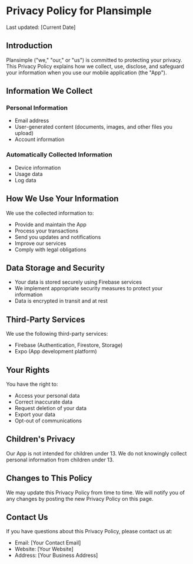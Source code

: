 # Privacy Policy for Plansimple

Last updated: [Current Date]

## Introduction

Plansimple ("we," "our," or "us") is committed to protecting your privacy. This Privacy Policy explains how we collect, use, disclose, and safeguard your information when you use our mobile application (the "App").

## Information We Collect

### Personal Information
- Email address
- User-generated content (documents, images, and other files you upload)
- Account information

### Automatically Collected Information
- Device information
- Usage data
- Log data

## How We Use Your Information

We use the collected information to:
- Provide and maintain the App
- Process your transactions
- Send you updates and notifications
- Improve our services
- Comply with legal obligations

## Data Storage and Security

- Your data is stored securely using Firebase services
- We implement appropriate security measures to protect your information
- Data is encrypted in transit and at rest

## Third-Party Services

We use the following third-party services:
- Firebase (Authentication, Firestore, Storage)
- Expo (App development platform)

## Your Rights

You have the right to:
- Access your personal data
- Correct inaccurate data
- Request deletion of your data
- Export your data
- Opt-out of communications

## Children's Privacy

Our App is not intended for children under 13. We do not knowingly collect personal information from children under 13.

## Changes to This Policy

We may update this Privacy Policy from time to time. We will notify you of any changes by posting the new Privacy Policy on this page.

## Contact Us

If you have questions about this Privacy Policy, please contact us at:
- Email: [Your Contact Email]
- Website: [Your Website]
- Address: [Your Business Address] 